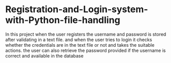 # Registration-and-Login-system-with-Python-file-handling
In this project when the user registers the username and password is stored after validating in a text file.
and when the user tries to login it checks whether the credentials are in the text file or not and takes the suitable actions.
the user can also retrieve the password provided if the username is correct and available in the database
